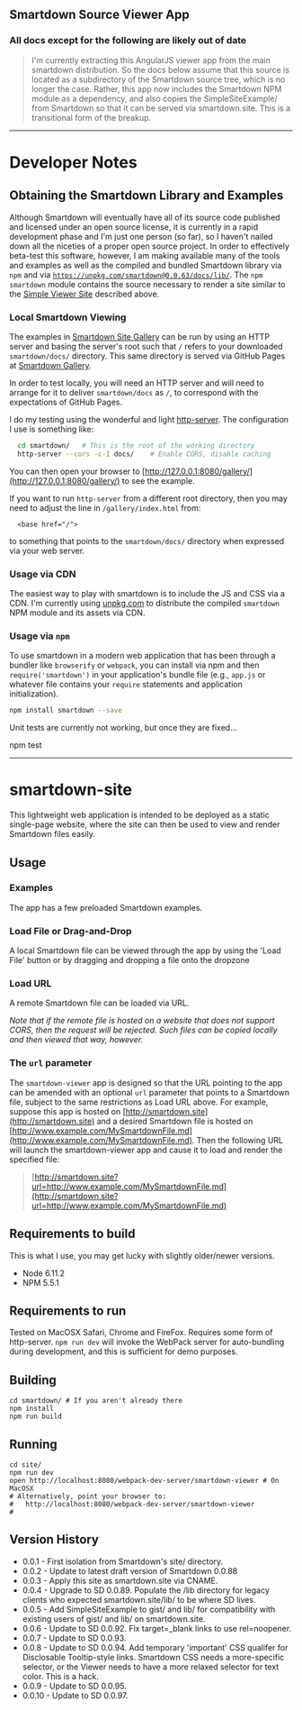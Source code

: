 ## Smartdown Source Viewer App

### All docs except for the following are likely out of date

> I'm currently extracting this AngularJS viewer app from the main smartdown distribution. So the docs below assume that this source is located as a subdirectory of the Smartdown source tree, which is no longer the case. Rather, this app now includes the Smartdown NPM module as a dependency, and also copies the SimpleSiteExample/ from Smartdown so that it can be served via smartdown.site. This is a transitional form of the breakup.

---

# Developer Notes

## Obtaining the Smartdown Library and Examples

Although Smartdown will eventually have all of its source code published and licensed under an open source license, it is currently in a rapid development phase and I'm just one person (so far), so I haven't nailed down all the niceties of a proper open source project. In order to effectively beta-test this software, however, I am making available many of the tools and examples as well as the compiled and bundled Smartdown library via `npm` and via [`https://unpkg.com/smartdown@0.0.63/docs/lib/`](https://unpkg.com/smartdown@0.0.63/docs/lib/). The `npm` `smartdown` module contains the source necessary to render a site similar to the [Simple Viewer Site](https://smartdown.site/lib) described above.

### Local Smartdown Viewing

The examples in [Smartdown Site Gallery](https://github.com/DoctorBud/smartdown/tree/master/SimpleSiteExample/gallery) can be run by using an HTTP server and basing the server's root such that `/` refers to your downloaded `smartdown/docs/` directory. This same directory is served via GitHub Pages at [Smartdown Gallery](http://smartdown.site/?url=gallery/Home.md).

In order to test locally, you will need an HTTP server and will need to arrange for it to deliver `smartdown/docs` as `/`, to correspond with the expectations of GitHub Pages.

I do my testing using the wonderful and light [http-server](https://github.com/indexzero/http-server). The configuration I use is something like:

```bash
  cd smartdown/   # This is the root of the working directory
  http-server --cors -c-1 docs/    # Enable CORS, disable caching
```

You can then open your browser to [http://127.0.0.1:8080/gallery/](http://127.0.0.1:8080/gallery/) to see the example.

If you want to run `http-server` from a different root directory, then you may need to adjust the line in `/gallery/index.html` from:

```
  <base href="/">
```

to something that points to the `smartdown/docs/` directory when expressed via your web server.



### Usage via CDN

The easiest way to play with smartdown is to include the JS and CSS via a CDN. I'm currently using [unpkg.com](https://unpkg.com/) to distribute the compiled `smartdown` NPM module and its assets via CDN.


### Usage via `npm`

To use smartdown in a modern web application that has been through a bundler like `browserify` or `webpack`, you can install via npm and then `require('smartdown')` in your application's bundle file (e.g., `app.js` or whatever file contains your `require` statements and application initialization).

```bash
npm install smartdown --save
```

Unit tests are currently not working, but once they are fixed...

  npm test

---

# smartdown-site

This lightweight web application is intended to be deployed as a static single-page website, where the site can then be used to view and render Smartdown files easily.

## Usage

### Examples

The app has a few preloaded Smartdown examples.

### Load File or Drag-and-Drop

A local Smartdown file can be viewed through the app by using the 'Load File' button or by dragging and dropping a file onto the dropzone

### Load URL

A remote Smartdown file can be loaded via URL.

*Note that if the remote file is hosted on a website that does not support CORS, then the request will be rejected. Such files can be copied locally and then viewed that way, however.*

### The `url` parameter

The `smartdown-viewer` app is designed so that the URL pointing to the app can be amended with an optional `url` parameter that points to a Smartdown file, subject to the same restrictions as Load URL above. For example, suppose this app is hosted on [http://smartdown.site](http://smartdown.site) and a desired Smartdown file is hosted on [http://www.example.com/MySmartdownFile.md](http://www.example.com/MySmartdownFile.md). Then the following URL will launch the smartdown-viewer app and cause it to load and render the specified file:

> [http://smartdown.site?url=http://www.example.com/MySmartdownFile.md](http://smartdown.site?url=http://www.example.com/MySmartdownFile.md)

## Requirements to build

This is what I use, you may get lucky with slightly older/newer versions.

- Node 6.11.2
- NPM 5.5.1


## Requirements to run

Tested on MacOSX Safari, Chrome and FireFox. Requires some form of http-server. `npm run dev` will invoke the WebPack server for auto-bundling during development, and this is sufficient for demo purposes.


## Building

```
cd smartdown/ # If you aren't already there
npm install
npm run build
```

## Running

```
cd site/
npm run dev
open http://localhost:8080/webpack-dev-server/smartdown-viewer # On MacOSX
# Alternatively, point your browser to:
#   http://localhost:8080/webpack-dev-server/smartdown-viewer
#
```


## Version History

- 0.0.1 - First isolation from Smartdown's site/ directory.
- 0.0.2 - Update to latest draft version of Smartdown 0.0.88
- 0.0.3 - Apply this site as smartdown.site via CNAME.
- 0.0.4 - Upgrade to SD 0.0.89. Populate the /lib directory for legacy clients who expected smartdown.site/lib/ to be where SD lives.
- 0.0.5 - Add SimpleSiteExample to gist/ and lib/ for compatibility with existing users of gist/ and lib/ on smartdown.site.
- 0.0.6 - Update to SD 0.0.92. Fix target=_blank links to use rel=noopener.
- 0.0.7 - Update to SD 0.0.93.
- 0.0.8 - Update to SD 0.0.94. Add temporary 'important' CSS qualifer for Disclosable Tooltip-style links. Smartdown CSS needs a more-specific selector, or the Viewer needs to have a more relaxed selector for text color. This is a hack.
- 0.0.9 - Update to SD 0.0.95.
- 0.0.10 - Update to SD 0.0.97.

